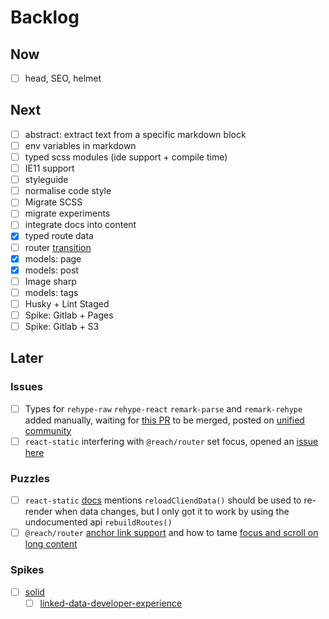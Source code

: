 # Backlog

## Now

- [ ] head, SEO, helmet

## Next

- [ ] abstract: extract text from a specific markdown block
- [ ] env variables in markdown
- [ ] typed scss modules (ide support + compile time)
- [ ] IE11 support
- [ ] styleguide
- [ ] normalise code style
- [ ] Migrate SCSS
- [ ] migrate experiments
- [ ] integrate docs into content
- [x] typed route data
- [ ] router [transition](https://reach.tech/router/example/animation)
- [x] models: page
- [x] models: post
- [ ] Image sharp
- [ ] models: tags
- [ ] Husky + Lint Staged
- [ ] Spike: Gitlab + Pages
- [ ] Spike: Gitlab + S3

## Later

### Issues

- [ ] Types for `rehype-raw` `rehype-react` `remark-parse` and `remark-rehype` added manually, waiting for [this PR](https://github.com/remarkjs/remark/pull/383) to be merged, posted on [unified community](https://spectrum.chat/unified/type-definitions/missing-typings-across-plugin-community~49ee93c0-23bf-49f3-9706-2468b0760564)
- [ ] `react-static` interfering with `@reach/router` set focus, opened an [issue here](https://github.com/nozzle/react-static/issues/1147)

### Puzzles

- [ ] `react-static` [docs](https://github.com/nozzle/react-static/blob/master/docs/api.md#reloadClientData) mentions `reloadCliendData()` should be used to re-render when data changes, but I only got it to work by using the undocumented api `rebuildRoutes()`
- [ ] `@reach/router` [anchor link support](https://github.com/reach/router/issues/235) and how to tame [focus and scroll on long content](https://github.com/reach/router/issues/62)

### Spikes

- [ ] [solid](https://solid.inrupt.com/)
  - [ ] [linked-data-developer-experience](https://ruben.verborgh.org/blog/2018/12/28/designing-a-linked-data-developer-experience/)
